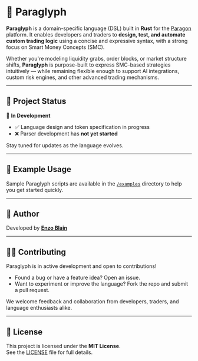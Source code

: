 # 📝 Paraglyph

**Paraglyph** is a domain-specific language (DSL) built in **Rust** for the [Paragon](https://github.com/enzoblain/Paragon) platform. It enables developers and traders to **design, test, and automate custom trading logic** using a concise and expressive syntax, with a strong focus on Smart Money Concepts (SMC).

Whether you're modeling liquidity grabs, order blocks, or market structure shifts, **Paraglyph** is purpose-built to express SMC-based strategies intuitively — while remaining flexible enough to support AI integrations, custom risk engines, and other advanced trading mechanisms.

---

## 🚧 Project Status

🔧 **In Development**

- ✅ Language design and token specification in progress  
- ❌ Parser development has **not yet started**

Stay tuned for updates as the language evolves.

---

## 📄 Example Usage

Sample Paraglyph scripts are available in the [`/examples`](./examples) directory to help you get started quickly.

---

## 👤 Author

Developed by [**Enzo Blain**](https://github.com/enzoblain)

---

## 🧑‍💻 Contributing

Paraglyph is in active development and open to contributions!

- Found a bug or have a feature idea? Open an issue.  
- Want to experiment or improve the language? Fork the repo and submit a pull request.

We welcome feedback and collaboration from developers, traders, and language enthusiasts alike.

---

## 📜 License

This project is licensed under the **MIT License**.  
See the [LICENSE](./LICENSE) file for full details.